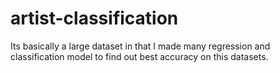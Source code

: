 # artist-classification
Its basically a large dataset in that I made many regression and classification model to find out best accuracy on this datasets.
